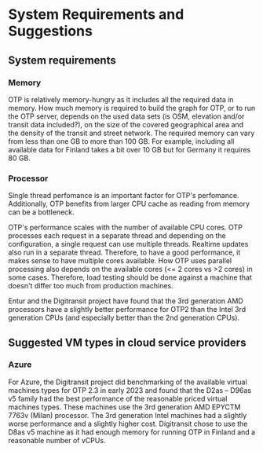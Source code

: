 # System Requirements and Suggestions

## System requirements

### Memory

OTP is relatively memory-hungry as it includes all the required data in memory. How much memory is required to build the graph for OTP, or to run the OTP server, depends on the used data sets (is OSM, elevation and/or transit data included?), on the size of the covered geographical area and the density of the transit and street network. The required memory can vary from less than one GB to more than 100 GB. For example, including all available data for Finland takes a bit over 10 GB but for Germany it requires 80 GB.

### Processor

Single thread perfomance is an important factor for OTP's perfomance. Additionally, OTP benefits from larger CPU cache as reading from memory can be a bottleneck.

OTP's performance scales with the number of available CPU cores. OTP processes each request in a separate thread and depending on the configuration, a single request can use multiple threads. Realtime updates also run in a separate thread. Therefore, to have a good performance, it makes sense to have multiple cores available. How OTP uses parallel processing also depends on the available cores (<= 2 cores vs >2 cores) in some cases. Therefore, load testing should be done against a machine that doesn't differ too much from production machines.

Entur and the Digitransit project have found that the 3rd generation AMD processors have a slightly better performance for OTP2 than the Intel 3rd generation CPUs (and especially better than the 2nd generation CPUs).

## Suggested VM types in cloud service providers

### Azure

For Azure, the Digitransit project did benchmarking of the available virtual machines types for OTP 2.3 in early 2023 and found that the D2as – D96as v5 family had the best performance of the reasonable priced virtual machines types. These machines use the 3rd generation AMD EPYCTM 7763v (Milan) processor. The 3rd generation Intel machines had a slightly worse performance and a slightly higher cost. Digitransit chose to use the D8as v5 machine as it had enough memory for running OTP in Finland and a reasonable number of vCPUs.

